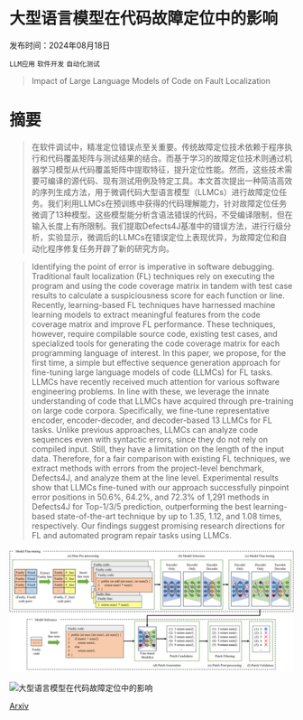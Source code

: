 # 大型语言模型在代码故障定位中的影响

发布时间：2024年08月18日

`LLM应用` `软件开发` `自动化测试`

> Impact of Large Language Models of Code on Fault Localization

# 摘要

> 在软件调试中，精准定位错误点至关重要。传统故障定位技术依赖于程序执行和代码覆盖矩阵与测试结果的结合。而基于学习的故障定位技术则通过机器学习模型从代码覆盖矩阵中提取特征，提升定位性能。然而，这些技术需要可编译的源代码、现有测试用例及特定工具。本文首次提出一种简洁高效的序列生成方法，用于微调代码大型语言模型（LLMCs）进行故障定位任务。我们利用LLMCs在预训练中获得的代码理解能力，针对故障定位任务微调了13种模型。这些模型能分析含语法错误的代码，不受编译限制，但在输入长度上有所限制。我们提取Defects4J基准中的错误方法，进行行级分析，实验显示，微调后的LLMCs在错误定位上表现优异，为故障定位和自动化程序修复任务开辟了新的研究方向。

> Identifying the point of error is imperative in software debugging. Traditional fault localization (FL) techniques rely on executing the program and using the code coverage matrix in tandem with test case results to calculate a suspiciousness score for each function or line. Recently, learning-based FL techniques have harnessed machine learning models to extract meaningful features from the code coverage matrix and improve FL performance. These techniques, however, require compilable source code, existing test cases, and specialized tools for generating the code coverage matrix for each programming language of interest.
  In this paper, we propose, for the first time, a simple but effective sequence generation approach for fine-tuning large language models of code (LLMCs) for FL tasks. LLMCs have recently received much attention for various software engineering problems. In line with these, we leverage the innate understanding of code that LLMCs have acquired through pre-training on large code corpora. Specifically, we fine-tune representative encoder, encoder-decoder, and decoder-based 13 LLMCs for FL tasks. Unlike previous approaches, LLMCs can analyze code sequences even with syntactic errors, since they do not rely on compiled input. Still, they have a limitation on the length of the input data. Therefore, for a fair comparison with existing FL techniques, we extract methods with errors from the project-level benchmark, Defects4J, and analyze them at the line level. Experimental results show that LLMCs fine-tuned with our approach successfully pinpoint error positions in 50.6\%, 64.2\%, and 72.3\% of 1,291 methods in Defects4J for Top-1/3/5 prediction, outperforming the best learning-based state-of-the-art technique by up to 1.35, 1.12, and 1.08 times, respectively. Our findings suggest promising research directions for FL and automated program repair tasks using LLMCs.

![大型语言模型在代码故障定位中的影响](../../../paper_images/2408.09657/workflow.png)

![大型语言模型在代码故障定位中的影响](../../../paper_images/2408.09657/FL-model-size.png)

[Arxiv](https://arxiv.org/abs/2408.09657)
